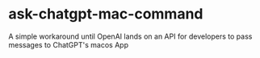 # ask-chatgpt-mac-command
A simple workaround until OpenAI lands on an API for developers to pass messages to ChatGPT's macos App
